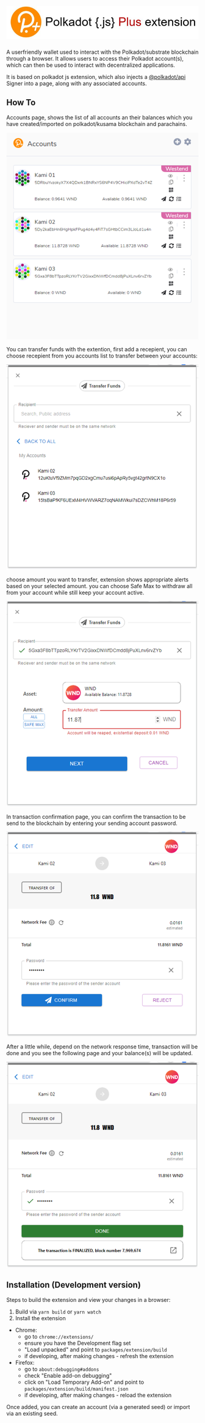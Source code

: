 
# ![polkadot{.js} plus extension](docs/logo.jpg)

A userfriendly wallet used to interact with the Polkadot/substrate blockchain through a browser. It allows users to access their Polkadot account(s), which can then be used to interact with decentralized applications.

It is based on polkadot js extension, which also injects a [@polkadot/api](https://github.com/polkadot-js/api) Signer into a page, along with any associated accounts.

## How To

Accounts page, shows the list of all accounts an their balances which you have created/imported on polkadot/kusama blockchain and parachains.

![accounts page screenshot](docs/pjp/accountsPage.PNG)

You can transfer funds with the extention, first add a recepient, you can choose recepient from you accounts list to transfer between your accounts:

![add recepient page screenshot](docs/pjp/addRecepiet.PNG)

 choose amount you want to transfer, extension shows appropriate alerts based on your selected amount. you can choose Safe Max to withdraw all from your account while still keep your account active.

![transfer funds page screenshot](docs/pjp/transferFunds.PNG)

In transaction confirmation page, you can confirm the transaction to be send to the blockchain by entering your sending account password.

![transfer funds page screenshot](docs/pjp/confirmTransaction.PNG)

After a little while, depend on the network response time, transaction will be done and you see the following page and your balance(s) will be updated.

![transfer funds page screenshot](docs/pjp/transactionDone.PNG)


## Installation (Development version)

Steps to build the extension and view your changes in a browser:

1. Build via `yarn build` or `yarn watch`
2. Install the extension
  - Chrome:
    - go to `chrome://extensions/`
    - ensure you have the Development flag set
    - "Load unpacked" and point to `packages/extension/build`
    - if developing, after making changes - refresh the extension
  - Firefox:
    - go to `about:debugging#addons`
    - check "Enable add-on debugging"
    - click on "Load Temporary Add-on" and point to `packages/extension/build/manifest.json`
    - if developing, after making changes - reload the extension


Once added, you can create an account (via a generated seed) or import via an existing seed.